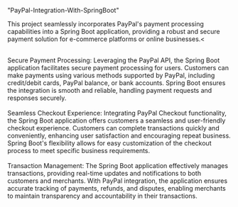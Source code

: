 "PayPal-Integration-With-SpringBoot" 

<p>This project seamlessly incorporates PayPal's payment processing capabilities into a Spring Boot application, providing a robust and secure payment solution for e-commerce platforms or online businesses.<</p>

<br>
Secure Payment Processing: Leveraging the PayPal API, the Spring Boot application facilitates secure payment processing for users. Customers can make payments using various methods supported by PayPal, including credit/debit cards, PayPal balance, or bank accounts. Spring Boot ensures the integration is smooth and reliable, handling payment requests and responses securely.
<br>
<br>
Seamless Checkout Experience: Integrating PayPal Checkout functionality, the Spring Boot application offers customers a seamless and user-friendly checkout experience. Customers can complete transactions quickly and conveniently, enhancing user satisfaction and encouraging repeat business. Spring Boot's flexibility allows for easy customization of the checkout process to meet specific business requirements.
<br>
<br>
Transaction Management: The Spring Boot application effectively manages transactions, providing real-time updates and notifications to both customers and merchants. With PayPal integration, the application ensures accurate tracking of payments, refunds, and disputes, enabling merchants to maintain transparency and accountability in their transactions.
